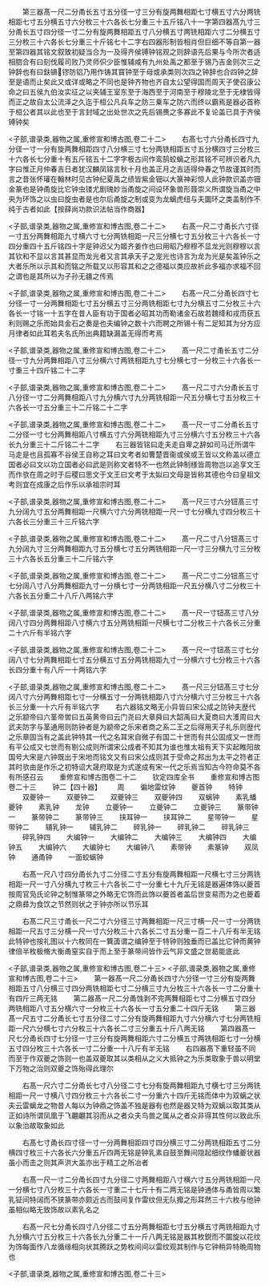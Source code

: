 <!-- { "loadSidebar": true } -->
　　第三器髙一尺二分甬长五寸五分径一寸三分有旋两舞相距七寸横五寸六分两铣相距七寸五分横五寸六分枚三十六各长七分重三十五斤铭八十一字第四器髙九寸三分甬长五寸四分径一寸二分有旋两舞相距五寸八分横五寸两铣相距六寸二分横五寸三分枚三十六各长七分重三十斤铭七十二字右四器形制皆相肖但巨细不等自第一器至第四器其铭文叙致初疑当合为一及得齐侯镈钟铭观之则辞语先后果与今所次者适相脗合有曰刻伐履司败乃灵师伿少臣惟辅咸有九州处禹之都至于锡乃吉金则次三之钟辞也有曰鈇镐镠防铝乃用作铸其寳钟至于母或承类则次四之钟辞也合四钟之辞至是语而止矣此又或详或略之不同也是钟齐物也齐自太公望得国而周天子使召康公命之曰五侯九伯汝实征之以夹辅王室东至于海西至于河南至于穆陵北至于无棣皆得而正之故自太公流泽之久迄于桓公凡兵车之防三乗车之防六而终以霸焉是器必首称于桓公者其以此也至于言封域之出处世次之先后锡赉之多寡此不复论盖已具于齐侯镈钟矣








<子部,谱录类,器物之属,重修宣和博古图,卷二十二>
　　右髙七寸六分甬长四寸九分径一寸一分有旋两舞相距四寸八分横三寸七分两铣相距五寸五分横四寸三分枚三十六各长七分重十有五斤铭五十二字字极古间作鸾鹄蛟螭之形其铭不可辨识者凡九字曰惟正月仲春吉日者犹汉麟凤铭言秋十月也盖正月之吉适得仲春之节故谨其时而言之昔张怀瓘在翰林时见古钟纪夏禹之绩皆紫金钿以大篆神彩惊人此钟款识盖亦钿金篆也是钟甬旋比它钟虫镂尤剧瑰妙当甬旋之间设环象兽形聂崇义所谓旋当甬之中央为环饰之以虫曰旋虫者是也尔后甬旋之制或变为龙螭虎纽与夫圜环之类盖制作不纯于古者如此【按薛尚功款识法帖当作商器】




<子部,谱录类,器物之属,重修宣和博古图,卷二十二>
　　右髙一尺二寸甬长六寸径一寸五分两舞相距九寸横六寸七分两铣相距一尺三分横七寸五分枚三十六各长一寸四分重四十五斤铭四十字是钟迟父为姬齐姜作也曰用昭乃穆穆不显龙光则穆穆以言其钦和不显以言其甚显而龙光者又言其承天子之宠光也诗言为龙为光是矣盖钟乐之大者乐所以示其和而铭之所载又以形容其和之之德福以类应故祈此多福亦求福不回之谓也是其所以为子孙无疆之传焉







<子部,谱录类,器物之属,重修宣和博古图,卷二十二>
　　右髙一尺二分甬长四寸七分径一寸一分两舞相距七寸五分横五寸三分两铣相距七寸九分横五寸二分枚三十六各长一寸铭一十五字在昔人臣有功于国者必昭其功而勒诸金石故若魏绛和戎而获五利则赐之乐而始具金石之奏是也夫编钟之数十六而聘之所锡十有二足知其为分方应月律者如此耳若夫名氏所出典籍缺漏盖无得而考焉









<子部,谱录类,器物之属,重修宣和博古图,卷二十二>
　　髙一尺二寸甬长五寸二分径一寸九分两舞相距八寸三分横六寸两铣相距九寸七分横七寸一分枚三十六各长一寸重三十四斤铭二十二字













<子部,谱录类,器物之属,重修宣和博古图,卷二十二>
　　髙一尺二寸六分甬长五寸八分径一寸二分两舞相距八寸九分横六寸九分两铣相距一尺五分横七寸五分枚三十六各长一寸五分重三十二斤铭二十二字












<子部,谱录类,器物之属,重修宣和博古图,卷二十二>
　　髙一尺一寸二分甬长五寸二分径一寸七分两舞相距八寸横五寸六分两铣相距九寸三分横六寸五分枚三十六各长九分重三十二斤铭二十二字
　　右三器皆铭曰走夫走自卑之辞如司马迁所谓牛马走是也且孤寡不谷侯王自称之耳曰文考者如曹楚晋衞或侯或王皆以文称盖以德立国者必曰文以功立国者必曰武是则称文者特不一也然此钟制様皆周物岂以追享文王而作欤在周之时于后稷曰思文于文王曰文考于太姒曰文母是皆称其德也今曰皇祖文考则宜在成康之后作乐以承祖宗时耳






<子部,谱录类,器物之属,重修宣和博古图,卷二十二>
　　髙一尺三寸六分钮髙三寸九分阔九寸五分两舞相距一尺横六寸六分两铣相距一尺一寸七分横九寸四分枚三十六各长三分重三十三斤铭六字













<子部,谱录类,器物之属,重修宣和博古图,卷二十二>
　　髙一尺二寸八分钮髙三寸九分阔九寸三分两舞相距九寸五分横七寸五分两铣相距一尺一寸三分横九寸三分枚三十六各长五分重三十二斤铭六字













<子部,谱录类,器物之属,重修宣和博古图,卷二十二>
　　髙一尺二寸二分钮髙三寸七分阔八寸八分两舞相距九寸一分横七寸一分两铣相距一尺五分横八寸二分枚三十六各长五分重二十八斤八两铭六字













<子部,谱录类,器物之属,重修宣和博古图,卷二十二>
　　髙一尺一寸钮髙三寸八分阔八寸四分两舞相距八寸横六寸五分两铣相距一尺横七寸二分枚三十六各长三分重二十六斤有半铭六字













<子部,谱录类,器物之属,重修宣和博古图,卷二十二>
　　髙一尺一寸钮髙三寸七分阔八寸七分两舞相距七寸五分横五寸五分两铣相距九寸一分横六寸七分枚三十六各长四分重十有八斤一十两铭六字













<子部,谱录类,器物之属,重修宣和博古图,卷二十二>
　　髙一尺三分钮髙三寸七分阔八寸六分两舞相距七寸一分横五寸一分两铣相距八寸六分横六寸三分枚三十六各长三分重一十六斤有半铭六字
　　右六器铭文略无小异皆曰宋公成之防钟夫歴代之乐颛帝曰六茎帝喾曰五英黄帝曰云门尧曰大章舜曰大韶禹曰大夏商曰大濩周曰大武夫防字与茎通用则防钟者是为颛帝之乐宋者商之系二王之后得用天子礼乐则歴代之乐章固当有之盖此钟特其一代之名耳宋自微子有国二十世而有共公固成又一世而有平公成又七世而有剔公成则所谓宋公成者不知其为谁也惟太祖有天下实起睢阳故国号大宋是六钟既出于宋地而铭文又有曰宋公成则其于受命之邦出为太平之符者正其时欤由是作乐之初特诏大晟府取是为式遂成有宋一代之乐焉当知古今符命莫不各有所感召云
　　重修宣和博古图卷二十二
　　钦定四库全书
　　重修宣和博古图卷二十三
　　钟二【四十器】
　　周
　　徧地雷纹钟
　　夔首钟
　　特钟
　　双夔钟一
　　双夔钟二
　　双夔钟三
　　双夔钟四
　　双螭钟
　　素乳蟠夔钟
　　素乳钟
　　龙钟
　　立夔钟一
　　立夔钟二
　　立夔钟三
　　篆带钟一
　　篆带钟二
　　篆带钟三
　　挟耳钟一
　　挟耳钟二
　　星带钟一
　　星带钟二
　　辅乳钟一
　　辅乳钟二
　　碎乳钟一
　　碎乳钟二
　　碎乳钟三
　　碎乳钟四
　　大编钟一
　　大编钟二
　　大编钟三
　　大编钟四
　　大编钟五
　　大编钟六
　　大编钟七
　　大编钟八
　　素带钟
　　素篆钟
　　双凤钟
　　通甬钟
　　一面蛟螭钟












　　右髙一尺八寸四分甬长九寸二分径二寸五分有旋两舞相距一尺横七寸三分两铣相距一尺一寸八分横九寸枚三十六各长二寸一分重七十九斤无铭是器遍体饰以夔首按周官凫氏论钟之制惟篆带之外略无它饰而此饰以夔首者盖后世变易而为之也夔着之鼎彞为食饮之节然则状之于钟亦所以节乐耳










　　右髙二尺三寸甬长一尺二寸六分径三寸两舞相距一尺三寸横一尺一寸一分两铣相距一尺五寸三分横一尺一寸六分枚三十六各长二寸五分重一百二十八斤有半无铭此特钟也按礼图以十六枚同在一簨簴谓之编钟至于特钟则独垂而已盖比它钟而黄钟律倍半枚极脩大衡甬窒实自于而上至于篆带间皆作云气非文盛之世曷能底此

<子部,谱录类,器物之属,重修宣和博古图,卷二十三>
<子部,谱录类,器物之属,重修宣和博古图,卷二十三>
　　第一器髙一尺二分甬长四寸六分径一寸三分有旋两舞相距五寸八分横三寸四分两铣相距七寸二分横三寸九分枚三十六各长一寸二分重十有四斤三两无铭
　　第二器髙一尺二分甬蚀剥不完两舞相距七寸二分横五寸四分两铣相距八寸五分横六寸一分枚三十六各长一寸五分重二十四斤无铭
　　第三器髙一尺五寸二分甬长七寸五分径二寸二分有旋两舞相距九寸六分横六寸七分两铣相距一尺六分横七寸六分枚三十六各长二寸三分重五十斤八两无铭
　　第四器髙一尺七分甬长四寸七分径一寸三分有旋两舞相距六寸二分横五寸两铣相距七寸一分横五寸四分枚三十六各长一寸二分重一十八斤有半无铭
　　右四器髙下重轻虽不同而至于作双夔之饰则一也盖双夔取其以类相从之义大抵钟之为乐类取象于兽以明堂下万物之治则双夔之饰殆得此理尔






















　　右髙一尺六寸二分甬长七寸八分径二寸七分有旋两舞相距九寸横七寸三分两铣相距一尺一寸横八寸四分枚三十六各长二寸一分重六十四斤无铭而体中为双螭之状夫云雷螭龙之物昔人每以为钟鼎之饰盖不独是器有也然是器又特为双螭以取其类从正如诗所谓凤凰于飞翽翽其羽而从之者众夫鸟兽之属从之者众非得其性何以致此乐以象治故取象如此








　　右髙七寸甬长四寸径一寸一分两舞相距四寸四分横三寸二分两铣相距五寸二分横四寸枚三十六各长六分重五斤四两无铭是钟乳素自鼓至舞间隠起细纹作蟠夔状器虽小而击之则其声洪大盖亦出于精工之所冶者











　　右髙一尺一寸二分甬长四寸九分径二寸两舞相距八寸横六寸五分两铣相距一尺一分横七寸八分枚三十六各长一寸重二十七斤十有二两无铭是钟通体与甬皆周以繁乳钲间特阔而不狭篆带亦颇近古而鼓间复作雷纹但无队攠之形耳然三十六枚与他钟虽相似略无致饰故以素乳名之










　　右髙一尺七分甬长四寸八分径二寸五分两舞相距七寸五分横五寸两铣相距九寸九分横六寸五分枚三十六各长九分重二十一斤八两无铭是器其枚鋭而不圜旋以花纹为饰每面作八龙循缘相向状其腾跃之势枚间间以雷纹观其制作与它钟稍异特晩周物也


<子部,谱录类,器物之属,重修宣和博古图,卷二十三>








